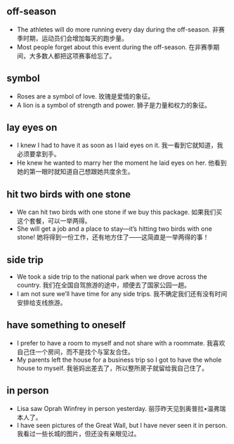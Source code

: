 ## off-season
* The athletes will do more running every day during the off-season. 非赛季时期，运动员们会增加每天的跑步量。
* Most people forget about this event during the off-season. 在非赛季期间，大多数人都把这项赛事给忘了。

## symbol 
* Roses are a symbol of love. 玫瑰是爱情的象征。
* A lion is a symbol of strength and power. 狮子是力量和权力的象征。

## lay eyes on
* I knew I had to have it as soon as I laid eyes on it. 我一看到它就知道，我必须要拿到手。
* He knew he wanted to marry her the moment he laid eyes on her. 他看到她的第一眼时就知道自己想跟她共度余生。

## hit two birds with one stone 
* We can hit two birds with one stone if we buy this package. 如果我们买这个套餐，可以一举两得。
* She will get a job and a place to stay—it’s hitting two birds with one stone! 她将得到一份工作，还有地方住了——这简直是一举两得的事！

## side trip
* We took a side trip to the national park when we drove across the country. 我们在全国自驾旅游的途中，顺便去了国家公园一趟。
* I am not sure we’ll have time for any side trips. 我不确定我们还有没有时间安排给支线旅游。

## have something to oneself  
* I prefer to have a room to myself and not share with a roommate. 我喜欢自己住一个房间，而不是找个与室友合住。
* My parents left the house for a business trip so I got to have the whole house to myself. 我爸妈出差去了，所以整所房子就留给我自己住了。

## in person 
* Lisa saw Oprah Winfrey in person yesterday. 丽莎昨天见到奥普拉•温弗瑞本人了。
* I have seen pictures of the Great Wall, but I have never seen it in person. 我看过一些长城的图片，但还没有亲眼见过。
